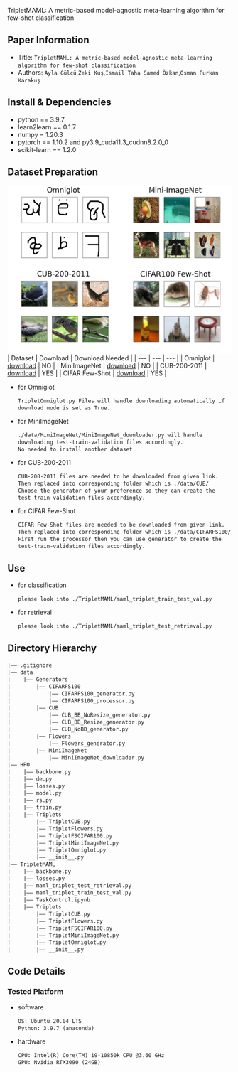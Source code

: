 TripletMAML: A metric-based model-agnostic meta-learning algorithm for few-shot classification
## Paper Information
- Title:  `TripletMAML: A metric-based model-agnostic meta-learning algorithm for few-shot classification`
- Authors:  `Ayla Gülcü`,`Zeki Kuş`,`İsmail Taha Samed Özkan`,`Osman Furkan Karakuş`

## Install & Dependencies
- python  == 3.9.7
- learn2learn == 0.1.7 
- numpy = 1.20.3  
- pytorch == 1.10.2  and  py3.9_cuda11.3_cudnn8.2.0_0 
- scikit-learn == 1.2.0

## Dataset Preparation
![Datasets Visualization](./Images/Datasets.png)
| Dataset | Download | Download Needed |
| ---     | ---      | ---             |
| Omniglot | [download](https://github.com/brendenlake/omniglot) | NO |
| MiniImageNet | [download](https://www.kaggle.com/datasets/arjunashok33/miniimagenet) | NO |
| CUB-200-2011 | [download](https://data.caltech.edu/records/65de6-vp158/files/CUB_200_2011.tgz?download=1) | YES |
| CIFAR Few-Shot | [download](https://drive.google.com/u/1/uc?id=1pTsCCMDj45kzFYgrnO67BWVbKs48Q3NI&export=download) | YES |

- for Omniglot
  ```
  TripletOmniglot.py Files will handle downloading automatically if download mode is set as True.
  ```
- for MiniImageNet
  ```
  ./data/MiniImageNet/MiniImageNet_downloader.py will handle downloading test-train-validation files accordingly. 
  No needed to install another dataset.
  ```
- for CUB-200-2011
  ```
  CUB-200-2011 files are needed to be downloaded from given link. Then replaced into corresponding folder which is ./data/CUB/
  Choose the generator of your preference so they can create the test-train-validation files accordingly.
  ```
- for CIFAR Few-Shot
  ```
  CIFAR Few-Shot files are needed to be downloaded from given link. Then replaced into corresponding folder which is ./data/CIFARFS100/
  First run the processor then you can use generator to create the test-train-validation files accordingly.
  ```

## Use
- for classification
  ```
  please look into ./TripletMAML/maml_triplet_train_test_val.py
  ```
- for retrieval
  ```
  please look into ./TripletMAML/maml_triplet_test_retrieval.py
  ```

## Directory Hierarchy
```
|—— .gitignore
|—— data
|    |—— Generators
|        |—— CIFARFS100
|            |—— CIFARFS100_generator.py
|            |—— CIFARFS100_processor.py
|        |—— CUB
|            |—— CUB_BB_NoResize_generator.py
|            |—— CUB_BB_Resize_generator.py
|            |—— CUB_NoBB_generator.py
|        |—— Flowers
|            |—— Flowers_generator.py
|        |—— MiniImageNet
|            |—— MiniImageNet_downloader.py
|—— HPO
|    |—— backbone.py
|    |—— de.py
|    |—— losses.py
|    |—— model.py
|    |—— rs.py
|    |—— train.py
|    |—— Triplets
|        |—— TripletCUB.py
|        |—— TripletFlowers.py
|        |—— TripletFSCIFAR100.py
|        |—— TripletMiniImageNet.py
|        |—— TripletOmniglot.py
|        |—— __init__.py
|—— TripletMAML
|    |—— backbone.py
|    |—— losses.py
|    |—— maml_triplet_test_retrieval.py
|    |—— maml_triplet_train_test_val.py
|    |—— TaskControl.ipynb
|    |—— Triplets
|        |—— TripletCUB.py
|        |—— TripletFlowers.py
|        |—— TripletFSCIFAR100.py
|        |—— TripletMiniImageNet.py
|        |—— TripletOmniglot.py
|        |—— __init__.py
```
## Code Details
### Tested Platform
- software
  ```
  OS: Ubuntu 20.04 LTS
  Python: 3.9.7 (anaconda)
  ```
- hardware
  ```
  CPU: Intel(R) Core(TM) i9-10850k CPU @3.60 GHz
  GPU: Nvidia RTX3090 (24GB)
  ```
